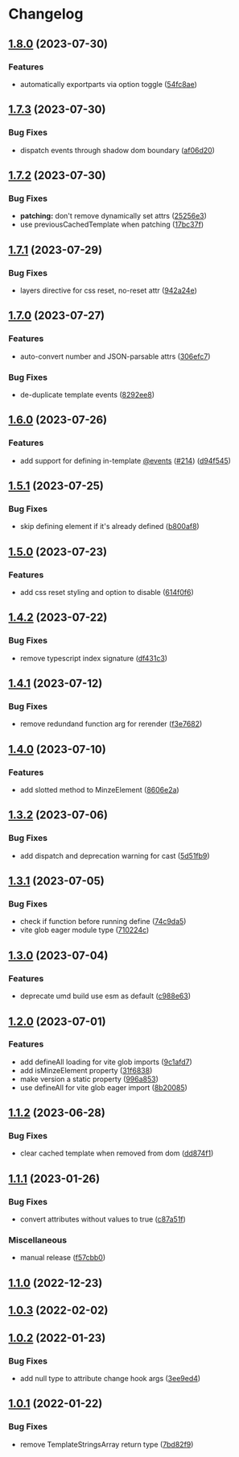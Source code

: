 # Changelog

## [1.8.0](https://github.com/n6ai/minze/compare/minze-v1.7.3...minze-v1.8.0) (2023-07-30)


### Features

* automatically exportparts via option toggle ([54fc8ae](https://github.com/n6ai/minze/commit/54fc8aead61941b7094f0a325ea40ba571854231))

## [1.7.3](https://github.com/n6ai/minze/compare/minze-v1.7.2...minze-v1.7.3) (2023-07-30)


### Bug Fixes

* dispatch events through shadow dom boundary ([af06d20](https://github.com/n6ai/minze/commit/af06d205c5499d6375dd551743939d8d7afd5fe7))

## [1.7.2](https://github.com/n6ai/minze/compare/minze-v1.7.1...minze-v1.7.2) (2023-07-30)


### Bug Fixes

* **patching:** don't remove dynamically set attrs ([25256e3](https://github.com/n6ai/minze/commit/25256e3ed5c5850fa1dba56a2be9317b7ade0f77))
* use previousCachedTemplate when patching ([17bc37f](https://github.com/n6ai/minze/commit/17bc37f9938de34c698604471a151732eb47ef42))

## [1.7.1](https://github.com/n6ai/minze/compare/minze-v1.7.0...minze-v1.7.1) (2023-07-29)


### Bug Fixes

* layers directive for css reset, no-reset attr ([942a24e](https://github.com/n6ai/minze/commit/942a24e456bbfed3a1952359ed83de7515f792eb))

## [1.7.0](https://github.com/n6ai/minze/compare/minze-v1.6.0...minze-v1.7.0) (2023-07-27)


### Features

* auto-convert number and JSON-parsable attrs ([306efc7](https://github.com/n6ai/minze/commit/306efc7a0471533bf973bbcc3f4102b309e3f219))


### Bug Fixes

* de-duplicate template events ([8292ee8](https://github.com/n6ai/minze/commit/8292ee88cc91e3adc560847c2f008053674b821f))

## [1.6.0](https://github.com/n6ai/minze/compare/minze-v1.5.1...minze-v1.6.0) (2023-07-26)


### Features

* add support for defining in-template [@events](https://github.com/events) ([#214](https://github.com/n6ai/minze/issues/214)) ([d94f545](https://github.com/n6ai/minze/commit/d94f545affe85e20910ef4909ddbafe1bf4b5dbb))

## [1.5.1](https://github.com/n6ai/minze/compare/minze-v1.5.0...minze-v1.5.1) (2023-07-25)


### Bug Fixes

* skip defining element if it's already defined ([b800af8](https://github.com/n6ai/minze/commit/b800af8b87d5617f6f4c4a5a8001e42ef0246183))

## [1.5.0](https://github.com/n6ai/minze/compare/minze-v1.4.2...minze-v1.5.0) (2023-07-23)


### Features

* add css reset styling and option to disable ([614f0f6](https://github.com/n6ai/minze/commit/614f0f649b7e90acd247a6a7c09e7cb2725be425))

## [1.4.2](https://github.com/n6ai/minze/compare/minze-v1.4.1...minze-v1.4.2) (2023-07-22)


### Bug Fixes

* remove typescript index signature ([df431c3](https://github.com/n6ai/minze/commit/df431c36a466cb04da0c1a38464e2bb4798796a7))

## [1.4.1](https://github.com/n6ai/minze/compare/minze-v1.4.0...minze-v1.4.1) (2023-07-12)


### Bug Fixes

* remove redundand  function arg for rerender ([f3e7682](https://github.com/n6ai/minze/commit/f3e7682fb389ae4742041ca76cb2f2109eaea6cb))

## [1.4.0](https://github.com/n6ai/minze/compare/minze-v1.3.2...minze-v1.4.0) (2023-07-10)


### Features

* add slotted method to MinzeElement ([8606e2a](https://github.com/n6ai/minze/commit/8606e2a2bdcca49d560c136cd1f8fe4508365fb2))

## [1.3.2](https://github.com/n6ai/minze/compare/minze-v1.3.1...minze-v1.3.2) (2023-07-06)


### Bug Fixes

* add dispatch and deprecation warning for cast ([5d51fb9](https://github.com/n6ai/minze/commit/5d51fb95e530143421680d95330e6ffb92f99fc1))

## [1.3.1](https://github.com/n6ai/minze/compare/minze-v1.3.0...minze-v1.3.1) (2023-07-05)


### Bug Fixes

* check if function before running define ([74c9da5](https://github.com/n6ai/minze/commit/74c9da5182cc39ac3fe30e26ddf6190b2a22da63))
* vite glob eager module type ([710224c](https://github.com/n6ai/minze/commit/710224cde61892fb1fe07c95407f26ca69b4cef0))

## [1.3.0](https://github.com/n6ai/minze/compare/minze-v1.2.0...minze-v1.3.0) (2023-07-04)


### Features

* deprecate umd build use esm as default ([c988e63](https://github.com/n6ai/minze/commit/c988e6360468db5cdd1eff9a902e7f18a0e2ee85))

## [1.2.0](https://github.com/n6ai/minze/compare/minze-v1.1.2...minze-v1.2.0) (2023-07-01)


### Features

* add defineAll loading for vite glob imports ([9c1afd7](https://github.com/n6ai/minze/commit/9c1afd76d5292267527d2904d78ef812f6482e9f))
* add isMinzeElement property ([31f6838](https://github.com/n6ai/minze/commit/31f68386f4631867324d9d23c16f11401c778bae))
* make version a static property ([996a853](https://github.com/n6ai/minze/commit/996a853f90b2b8baf7434ee4077b4e3acca49968))
* use defineAll for vite glob eager import ([8b20085](https://github.com/n6ai/minze/commit/8b20085d7fb4dc7f1f3ef7086de5834dd7dc2570))

## [1.1.2](https://github.com/n6ai/minze/compare/minze-v1.1.1...minze-v1.1.2) (2023-06-28)


### Bug Fixes

* clear cached template when removed from dom ([dd874f1](https://github.com/n6ai/minze/commit/dd874f172abe492c13a4f367a6678af1c268719b))

## [1.1.1](https://github.com/n6ai/minze/compare/minze-v1.1.0...minze-v1.1.1) (2023-01-26)


### Bug Fixes

* convert attributes without values to true ([c87a51f](https://github.com/n6ai/minze/commit/c87a51f57edbee94b788caf31b0f62e7c933090d))


### Miscellaneous

* manual release ([f57cbb0](https://github.com/n6ai/minze/commit/f57cbb0ac136f3f5876f44f333c9c4735b3b2667))

## [1.1.0](https://github.com/n6ai/minze/compare/minze-v1.0.3...minze-v1.1.0) (2022-12-23)

## [1.0.3](https://github.com/n6ai/minze/compare/v1.0.2...v1.0.3) (2022-02-02)

## [1.0.2](https://github.com/n6ai/minze/compare/v1.0.1...v1.0.2) (2022-01-23)


### Bug Fixes

* add null type to attribute change hook args ([3ee9ed4](https://github.com/n6ai/minze/commit/3ee9ed4758eda250e98b8addee658c615efc862f))

## [1.0.1](https://github.com/n6ai/minze/compare/v1.0.0...v1.0.1) (2022-01-22)


### Bug Fixes

* remove TemplateStringsArray return type ([7bd82f9](https://github.com/n6ai/minze/commit/7bd82f9a4e28260ba548fda4cb130b334e4e94b0))
